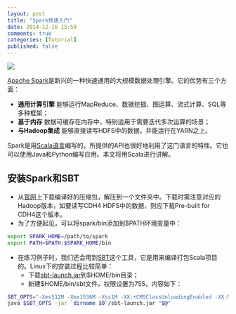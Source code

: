```yaml
---
layout: post
title: "Spark快速入门"
date: 2014-12-16 15:59
comments: true
categories: [Tutorial]
published: false
---
```


![](http://spark.apache.org/images/spark-logo.png)

[Apache Spark](http://spark.apache.org)是新兴的一种快速通用的大规模数据处理引擎。它的优势有三个方面：

* **通用计算引擎** 能够运行MapReduce、数据挖掘、图运算、流式计算、SQL等多种框架；
* **基于内存** 数据可缓存在内存中，特别适用于需要迭代多次运算的场景；
* **与Hadoop集成** 能够直接读写HDFS中的数据，并能运行在YARN之上。

Spark是用[Scala语言](http://www.scala-lang.org/)编写的，所提供的API也很好地利用了这门语言的特性。它也可以使用Java和Python编写应用。本文将用Scala进行讲解。

## 安装Spark和SBT

* 从[官网](http://spark.apache.org/downloads.html)上下载编译好的压缩包，解压到一个文件夹中。下载时需注意对应的Hadoop版本，如要读写CDH4 HDFS中的数据，则应下载Pre-built for CDH4这个版本。
* 为了方便起见，可以将spark/bin添加到$PATH环境变量中：

```bash
export SPARK_HOME=/path/to/spark
export PATH=$PATH:$SPARK_HOME/bin
```

* 在练习例子时，我们还会用到[SBT](http://www.scala-sbt.org/)这个工具，它是用来编译打包Scala项目的。Linux下的安装过程比较简单：
    * 下载[sbt-launch.jar](https://repo.typesafe.com/typesafe/ivy-releases/org.scala-sbt/sbt-launch/0.13.7/sbt-launch.jar)到$HOME/bin目录；
    * 新建$HOME/bin/sbt文件，权限设置为755，内容如下：

```bash
SBT_OPTS="-Xms512M -Xmx1536M -Xss1M -XX:+CMSClassUnloadingEnabled -XX:MaxPermSize=256M"
java $SBT_OPTS -jar `dirname $0`/sbt-launch.jar "$@"
```

<!-- more -->
